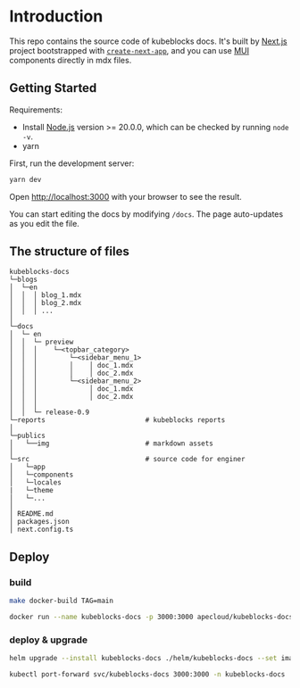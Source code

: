 # Introduction

This repo contains the source code of kubeblocks docs. It's built by [Next.js](https://nextjs.org) project bootstrapped with [`create-next-app`](https://nextjs.org/docs/app/api-reference/cli/create-next-app), and you can use [MUI](https://mui.com/material-ui/all-components/) components directly in mdx files.

## Getting Started

Requirements:

- Install [Node.js](https://nodejs.org/en/download/) version >= 20.0.0, which can be checked by running `node -v`.
- yarn

First, run the development server:

```bash
yarn dev
```

Open [http://localhost:3000](http://localhost:3000) with your browser to see the result.

You can start editing the docs by modifying `/docs`. The page auto-updates as you edit the file.

## The structure of files

```
kubeblocks-docs
└─blogs
│  └─en
│  │  │ blog_1.mdx
│  │  │ blog_2.mdx
│  │  │ ...
│
└─docs
│  └─ en
│  │  └─ preview
│  │  │    └─<topbar_category>
│  │  │        └─<sidebar_menu_1>
│  │  │        │    │ doc_1.mdx
│  │  │        │    │ doc_2.mdx
│  │  │        └─<sidebar_menu_2>
│  │  │             │ doc_1.mdx
│  │  │             │ doc_2.mdx
│  │  │
│  │  └─ release-0.9
└─reports                         # kubeblocks reports
│
└─publics
│   └──img                        # markdown assets
│
└─src                             # source code for enginer
│   └─app
│   └─components
│   └─locales
|   └─theme
│   └─...
│
│ README.md
│ packages.json
│ next.config.ts
```

## Deploy

### build

```bash
make docker-build TAG=main
```

```bash
docker run --name kubeblocks-docs -p 3000:3000 apecloud/kubeblocks-docs:main
```

### deploy & upgrade

```bash
helm upgrade --install kubeblocks-docs ./helm/kubeblocks-docs --set image.tag=main --set service.type=LoadBalancer --create-namespace -n kubeblocks-docs
```

```bash
kubectl port-forward svc/kubeblocks-docs 3000:3000 -n kubeblocks-docs
```
